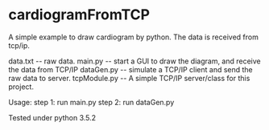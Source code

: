 # cardiogramFromTCP
A simple example to draw cardiogram by python. The data is received from tcp/ip.


data.txt -- raw data.
main.py -- start a GUI to draw the diagram, and receive the data from TCP/IP
dataGen.py -- simulate a TCP/IP client and send the raw data to server.
tcpModule.py -- A simple TCP/IP server/class for this project.


Usage:
step 1: run main.py
step 2: run dataGen.py

Tested under python 3.5.2
